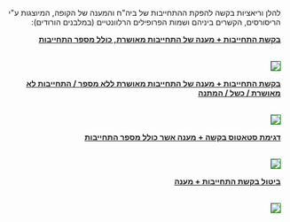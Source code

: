 <div dir="rtl" markdown="1">

להלן וריאציות בקשה להפקת ההתחייבות של ביה"ח והמענה של הקופה, המיוצגות ע"י הריסורסים, הקשרים ביניהם ושמות הפרופילים הרלוונטיים (במלבנים הורודים):

<b><ins> בקשת התחייבות + מענה של התחייבות מאושרת, כולל מספר התחייבות </ins></b>

<br>

  <img src="./8.jpg" style="border: 1px solid green;">

<br>

<b><ins> בקשת התחייבות + מענה של התחייבות מאושרת ללא מספר / התחייבות לא מאושרת / כשל / המתנה</ins></b>


<br>

  <img src="./9.jpg" style="border: 1px solid green;">

<br>

<b><ins> דגימת סטאטוס בקשה + מענה אשר כולל מספר התחייבות</ins></b>


<br>

<img src="./10.jpg" style="border: 1px solid green;">

<br>

<b><ins> ביטול בקשת התחייבות + מענה</ins></b>

<br>

  <!-- ![תרשים דגימת סטאטוס בקשה + מענה אשר כולל מספר התחייבות](./12.jpg) -->
<img src="./12.jpg" style="border: 1px solid green;">
 
</div>
